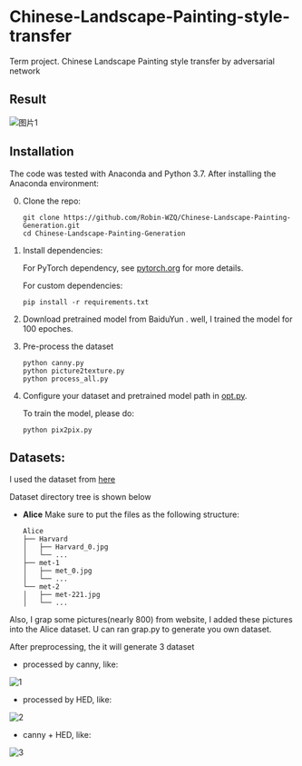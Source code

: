 # Chinese-Landscape-Painting-style-transfer
Term project. Chinese Landscape Painting style transfer by adversarial network

## Result
![图片1](https://github.com/Robin-WZQ/Chinese-Landscape-Painting-Generation/blob/main/assets/result.png)


## Installation
The code was tested with Anaconda and Python 3.7. After installing the Anaconda environment:

0. Clone the repo:
    ```Shell
    git clone https://github.com/Robin-WZQ/Chinese-Landscape-Painting-Generation.git
    cd Chinese-Landscape-Painting-Generation
    ```

1. Install dependencies:

    For PyTorch dependency, see [pytorch.org](https://pytorch.org/) for more details.

    For custom dependencies:
    ```Shell
    pip install -r requirements.txt
    ```

2. Download pretrained model from BaiduYun . well, I trained the model for 100 epoches.

3. Pre-process the dataset

    ```Shell
    python canny.py
    python picture2texture.py
    python process_all.py
    ```

4. Configure your dataset and pretrained model path in
[opt.py](https://github.com/Robin-WZQ/Chinese-Landscape-Painting-Generation/opt.py).


    To train the model, please do:
    ```Shell
    python pix2pix.py
    ```
    
## Datasets:

I used the dataset from [here](https://github.com/alicex2020/Chinese-Landscape-Painting-Dataset)

Dataset directory tree is shown below

- **Alice**
Make sure to put the files as the following structure:
  ```
  Alice
  ├── Harvard
  │   ├── Harvard_0.jpg
  │   └── ...
  ├── met-1
  │   ├── met_0.jpg
  │   └── ...
  └── met-2
  │   ├── met-221.jpg
  │   └── ...
  ```
Also, I grap some pictures(nearly 800) from website, I added these pictures into the Alice dataset.
U can ran grap.py to generate you own dataset.

After preprocessing, the it will generate 3 dataset
- processed by canny, like:

![1](https://github.com/Robin-WZQ/Chinese-Landscape-Painting-Generation/blob/main/assets/harvard_65_0.jpg)
- processed by HED, like:

![2](https://github.com/Robin-WZQ/Chinese-Landscape-Painting-Generation/blob/main/assets/harvard_65_1.jpg)
- canny + HED, like:

![3](https://github.com/Robin-WZQ/Chinese-Landscape-Painting-Generation/blob/main/assets/harvard_65.jpg)

